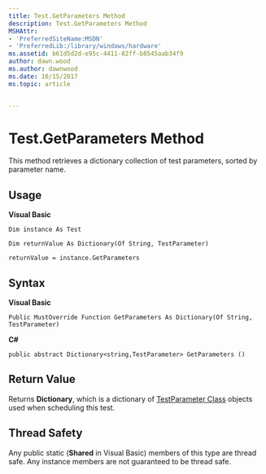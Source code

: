 ```yaml
---
title: Test.GetParameters Method
description: Test.GetParameters Method
MSHAttr:
- 'PreferredSiteName:MSDN'
- 'PreferredLib:/library/windows/hardware'
ms.assetid: b61d5d2d-e95c-4411-82ff-b8545aab34f9
author: dawn.wood
ms.author: dawnwood
ms.date: 10/15/2017
ms.topic: article


---
```


# Test.GetParameters Method


This method retrieves a dictionary collection of test parameters, sorted by parameter name.

## <span id="Usage"></span><span id="usage"></span><span id="USAGE"></span>Usage


**Visual Basic**

`Dim instance As Test`

`Dim returnValue As Dictionary(Of String, TestParameter)`

`returnValue = instance.GetParameters`

## <span id="Syntax"></span><span id="syntax"></span><span id="SYNTAX"></span>Syntax


**Visual Basic**

`Public MustOverride Function GetParameters As Dictionary(Of String, TestParameter)`

**C#**

`public abstract Dictionary<string,TestParameter> GetParameters ()`

## <span id="Return_Value"></span><span id="return_value"></span><span id="RETURN_VALUE"></span>Return Value


Returns **Dictionary**, which is a dictionary of [TestParameter Class](testparameter-class.md) objects used when scheduling this test.

## <span id="Thread_Safety"></span><span id="thread_safety"></span><span id="THREAD_SAFETY"></span>Thread Safety


Any public static (**Shared** in Visual Basic) members of this type are thread safe. Any instance members are not guaranteed to be thread safe.

 

 






